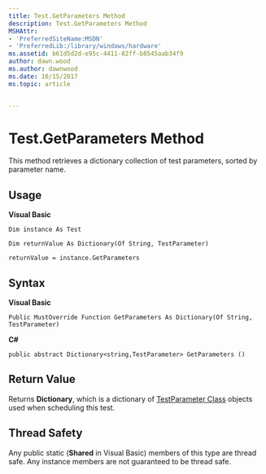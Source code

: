 ```yaml
---
title: Test.GetParameters Method
description: Test.GetParameters Method
MSHAttr:
- 'PreferredSiteName:MSDN'
- 'PreferredLib:/library/windows/hardware'
ms.assetid: b61d5d2d-e95c-4411-82ff-b8545aab34f9
author: dawn.wood
ms.author: dawnwood
ms.date: 10/15/2017
ms.topic: article


---
```


# Test.GetParameters Method


This method retrieves a dictionary collection of test parameters, sorted by parameter name.

## <span id="Usage"></span><span id="usage"></span><span id="USAGE"></span>Usage


**Visual Basic**

`Dim instance As Test`

`Dim returnValue As Dictionary(Of String, TestParameter)`

`returnValue = instance.GetParameters`

## <span id="Syntax"></span><span id="syntax"></span><span id="SYNTAX"></span>Syntax


**Visual Basic**

`Public MustOverride Function GetParameters As Dictionary(Of String, TestParameter)`

**C#**

`public abstract Dictionary<string,TestParameter> GetParameters ()`

## <span id="Return_Value"></span><span id="return_value"></span><span id="RETURN_VALUE"></span>Return Value


Returns **Dictionary**, which is a dictionary of [TestParameter Class](testparameter-class.md) objects used when scheduling this test.

## <span id="Thread_Safety"></span><span id="thread_safety"></span><span id="THREAD_SAFETY"></span>Thread Safety


Any public static (**Shared** in Visual Basic) members of this type are thread safe. Any instance members are not guaranteed to be thread safe.

 

 






